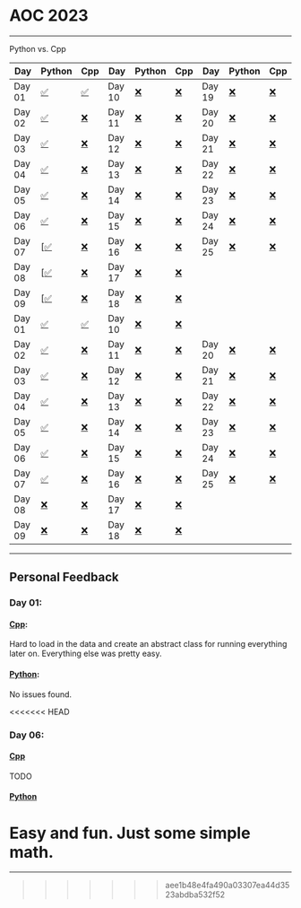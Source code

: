# AOC 2023

---

Python vs. Cpp

| Day 	| Python 	| Cpp 	| Day 	| Python 	| Cpp 	| Day 	| Python 	| Cpp 	|
|-----	|--------	|--------	|-----	|--------	|--------	|-----	|--------	|--------	|
|  Day 01	| [✅](./python/days/day1.py) | [✅](./cpp/day1.cpp) |  Day 10	|    [❌](./python/day10.py)     |  [❌](./cpp/day10.cpp)     	|  Day 19 | [❌](./python/days/day19.py)      | [❌](./cpp/day19.cpp)        	|
|  Day 02	| [✅](./python/days/day2.py) | [❌](./cpp/day2.cpp) |  Day 11	|    [❌](./python/day11.py)     |  [❌](./cpp/day11.cpp)     	|  Day 20 | [❌](./python/day20.py)      | [❌](./cpp/day20.cpp)        	|
|  Day 03	| [✅](./python/days/day3.py) | [❌](./cpp/day3.cpp) |  Day 12	|    [❌](./python/day12.py)     |  [❌](./cpp/day12.cpp)     	|  Day 21 | [❌](./python/day21.py)      | [❌](./cpp/day21.cpp)        	|
|  Day 04	| [✅](./python/days/day4.py) | [❌](./cpp/day4.cpp) |  Day 13	|    [❌](./python/day13.py)     |  [❌](./cpp/day13.cpp)     	|  Day 22 | [❌](./python/day22.py)      | [❌](./cpp/day22.cpp)        	|
|  Day 05	| [✅](./python/days/day5.py) | [❌](./cpp/day5.cpp) |  Day 14	|    [❌](./python/day14.py)     |  [❌](./cpp/day14.cpp)     	|  Day 23 | [❌](./python/day23.py)      | [❌](./cpp/day23.cpp)        	|
|  Day 06	| [✅](./python/days/day6.py) | [❌](./cpp/day6.cpp) |  Day 15	|    [❌](./python/day15.py)     |  [❌](./cpp/day15.cpp)     	|  Day 24 | [❌](./python/day24.py)      | [❌](./cpp/day24.cpp)        	|
|  Day 07	| [[✅](./python/days/day7.py) | [❌](./cpp/day7.cpp) |  Day 16	|    [❌](./python/day16.py)     |  [❌](./cpp/day16.cpp)     	|  Day 25 | [❌](./python/day25.py)      | [❌](./cpp/day25.cpp)        	|
|  Day 08	| [[✅](./python/days/day8.py) | [❌](./cpp/day8.cpp) |  Day 17	|    [❌](./python/day17.py)     |  [❌](./cpp/day17.cpp)     	|         |            |        	|
|  Day 09	| [[✅](./python/days/day9.py) | [❌](./cpp/day9.cpp) |  Day 18	|    [❌](./python/day18.py)     |  [❌](./cpp/day18.cpp)     	|         |            |        	|
|  Day 01	| [✅](./python/days/day1.py) | [✅](./cpp/days/day1.cpp) |  Day 10	|    [❌](./python/day10.py)     |  [❌](./cpp/day10.cpp)     	|  |      |        	|
|  Day 02	| [✅](./python/days/day2.py) | [❌](./cpp/days/day2.cpp) |  Day 11	|    [❌](./python/day11.py)     |  [❌](./cpp/day11.cpp)     	|  Day 20 | [❌](./python/day20.py)      | [❌](./cpp/day20.cpp)        	|
|  Day 03	| [✅](./python/days/day3.py) | [❌](./cpp/days/day3.cpp) |  Day 12	|    [❌](./python/day12.py)     |  [❌](./cpp/day12.cpp)     	|  Day 21 | [❌](./python/day21.py)      | [❌](./cpp/day21.cpp)        	|
|  Day 04	| [✅](./python/days/day4.py) | [❌](./cpp/days/day4.cpp) |  Day 13	|    [❌](./python/day13.py)     |  [❌](./cpp/day13.cpp)     	|  Day 22 | [❌](./python/day22.py)      | [❌](./cpp/day22.cpp)        	|
|  Day 05	| [✅](./python/days/day5.py) | [❌](./cpp/days/day5.cpp) |  Day 14	|    [❌](./python/day14.py)     |  [❌](./cpp/day14.cpp)     	|  Day 23 | [❌](./python/day23.py)      | [❌](./cpp/day23.cpp)        	|
|  Day 06	| [✅](./python/days/day6.py) | [❌](./cpp/days/day6.cpp) |  Day 15	|    [❌](./python/day15.py)     |  [❌](./cpp/day15.cpp)     	|  Day 24 | [❌](./python/day24.py)      | [❌](./cpp/day24.cpp)        	|
|  Day 07	| [✅](./python/days/day7.py) | [❌](./cpp/days/day7.cpp) |  Day 16	|    [❌](./python/day16.py)     |  [❌](./cpp/day16.cpp)     	|  Day 25 | [❌](./python/day25.py)      | [❌](./cpp/day25.cpp)        	|
|  Day 08	| [❌](./python/days/day8.py) | [❌](./cpp/days/day8.cpp) |  Day 17	|    [❌](./python/day17.py)     |  [❌](./cpp/day17.cpp)     	|         |            |        	|
|  Day 09	| [❌](./python/days/day9.py) | [❌](./cpp/days/day9.cpp) |  Day 18	|    [❌](./python/day18.py)     |  [❌](./cpp/day18.cpp)     	|         |            |        	|


---

## Personal Feedback

### Day 01:
#### [Cpp](./cpp/days/day1.cpp):
Hard to load in the data and create an abstract class for running everything later on. Everything else was pretty easy.
#### [Python](./python/days/day1.python):
No issues found.

<<<<<<< HEAD
### Day 06:
#### [Cpp](./cpp/days/day6.cpp)
TODO
#### [Python](./python/days/days/day6.py)
Easy and fun. Just some simple math.
=======

---

>>>>>>> aee1b48e4fa490a03307ea44d3523abdba532f52
